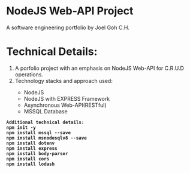 # NodeJS Web-API Project
A software engineering portfolio by Joel Goh C.H.

# Technical Details:
1. A porfolio project with an emphasis on NodeJS Web-API for C.R.U.D operations.
2. Technology stacks and approach used:
<ul>
  <ul>
    <li>NodeJS</li>
    <li>NodeJS with EXPRESS Framework</li>
    <li>Asynchronous Web-API(RESTful)</li>
    <li>MSSQL Database</li>
  </ul>
</ul>

**`Additional technical details:`** 
</br>
**`npm init -y`**
</br>
**`npm install mssql --save`**
</br>
**`npm install msnodesqlv8 --save`**
</br>
**`npm install dotenv`**
</br>
**`npm install express`**
</br>
**`npm install body-parser`**
</br>
**`npm install cors`**
</br>
**`npm install lodash`**
